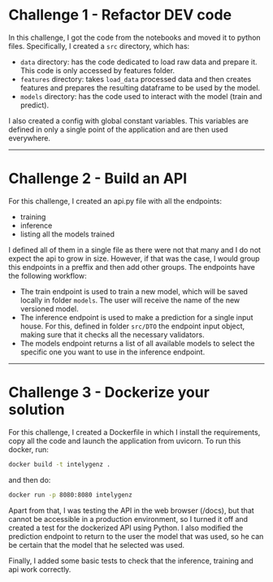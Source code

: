 
# Challenge 1 - Refactor DEV code

In this challenge, I got the code from the notebooks and moved it to python files. Specifically, I created a `src` directory, which has:

- `data` directory: has the code dedicated to load raw data and prepare it. This code is only accessed by features folder.
- `features` directory: takes `load_data` processed data and then creates features and prepares the resulting dataframe to be used by the model.
- `models` directory: has the code used to interact with the model (train and predict).

I also created a config with global constant variables. This variables are defined in only a single point of the application and are then used everywhere.

-------

# Challenge 2 - Build an API

For this challenge, I created an api.py file with all the endpoints:

- training
- inference
- listing all the models trained

I defined all of them in a single file as there were not that many and I do not expect the api to grow in size. However, if that was the case, I would group this endpoints in a preffix and then add other groups. The endpoints have the following workflow:

- The train endpoint is used to train a new model, which will be saved locally in folder `models`. The user will receive the name of the new versioned model.
- The inference endpoint is used to make a prediction for a single input house. For this, defined in folder `src/DTO` the endpoint input object, making sure that it checks all the necessary validators.
- The models endpoint returns a list of all available models to select the specific one you want to use in the inference endpoint.

-------

# Challenge 3 - Dockerize your solution

For this challenge, I created a Dockerfile in which I install the requirements, copy all the code and launch the application from uvicorn. To run this docker, run:

```bash
docker build -t intelygenz .
```

and then do:

```bash
docker run -p 8080:8080 intelygenz
```

Apart from that, I was testing the API in the web browser (/docs), but that cannot be accessible in a production environment, so I turned it off and created a test for the dockerized API using Python. I also modified the prediction endpoint to return to the user the model that was used, so he can be certain that the model that he selected was used.

Finally, I added some basic tests to check that the inference, training and api work correctly.
